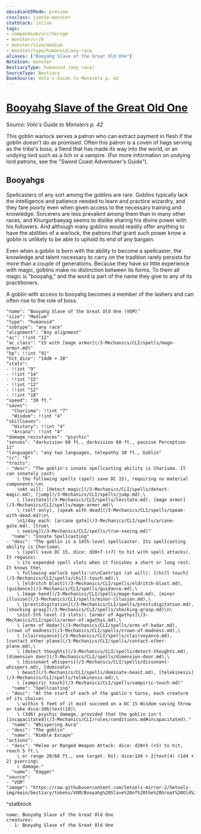 ```yaml
---
obsidianUIMode: preview
cssclass: json5e-monster
statblock: inline
tags:
- compendium/src/5e/vgm
- monster/cr/6
- monster/size/medium
- monster/type/humanoid/any-race
aliases: ["Booyahg Slave of the Great Old One"]
NoteIcon: monster
BestiaryType: humanoid (any race)
SourceType: Bestiary
BookSource: Volo's Guide to Monsters p. 42
---
```

# [Booyahg Slave of the Great Old One](3-Mechanics\CLI\bestiary\humanoid/booyahg-slave-of-the-great-old-one-vgm.md)
*Source: Volo's Guide to Monsters p. 42*  

This goblin warlock serves a patron who can extract payment in flesh if the goblin doesn't do as promised. Often this patron is a coven of hags serving as the tribe's boss, a fiend that has made its way into the world, or an undying lord such as a lich or a vampire. (For more information on undying lord patrons, see the "Sword Coast Adventurer's Guide").

## Booyahgs

Spellcasters of any sort among the goblins are rare. Goblins typically lack the intelligence and patience needed to learn and practice wizardry, and they fare poorly even when given access to the necessary training and knowledge. Sorcerers are less prevalent among them than in many other races, and Khurgorbaeyag seems to dislike sharing his divine power with his followers. And although many goblins would readily offer anything to have the abilities of a warlock, the patrons that grant such power know a goblin is unlikely to be able to uphold its end of any bargain.

Even when a goblin is born with the ability to become a spellcaster, the knowledge and talent necessary to carry on the tradition rarely persists for more than a couple of generations. Because they have so little experience with magic, goblins make no distinction between its forms. To them all magic is "booyahg," and the word is part of the name they give to any of its practitioners.

A goblin with access to booyahg becomes a member of the lashers and can often rise to the role of boss.

```statblock
"name": "Booyahg Slave of the Great Old One (VGM)"
"size": "Medium"
"type": "humanoid"
"subtype": "any race"
"alignment": "Any alignment"
"ac": !!int "12"
"ac_class": "15 with [mage armor](/3-Mechanics/CLI/spells/mage-armor.md)"
"hp": !!int "91"
"hit_dice": "14d8 + 28"
"stats":
- !!int "9"
- !!int "14"
- !!int "15"
- !!int "12"
- !!int "12"
- !!int "18"
"speed": "30 ft."
"saves":
  "Charisma": !!int "7"
  "Wisdom": !!int "4"
"skillsaves":
  "History": !!int "4"
  "Arcana": !!int "4"
"damage_resistances": "psychic"
"senses": "darkvision 60 ft., darkvision 60 ft., passive Perception 11"
"languages": "any two languages, telepathy 30 ft., Goblin"
"cr": "6"
"traits":
- "desc": "The goblin's innate spellcasting ability is Charisma. It can innately cast\
    \ the following spells (spell save DC 15), requiring no material components:\n\
    \nAt will: [detect magic](/3-Mechanics/CLI/spells/detect-magic.md), [jump](/3-Mechanics/CLI/spells/jump.md),\
    \ [levitate](/3-Mechanics/CLI/spells/levitate.md), [mage armor](/3-Mechanics/CLI/spells/mage-armor.md)\
    \ (self only), [speak with dead](/3-Mechanics/CLI/spells/speak-with-dead.md)\n\
    \n1/day each: [arcane gate](/3-Mechanics/CLI/spells/arcane-gate.md), [true\
    \ seeing](/3-Mechanics/CLI/spells/true-seeing.md)"
  "name": "Innate Spellcasting"
- "desc": "The goblin is a 14th-level spellcaster. Its spellcasting ability is Charisma\
    \ (spell save DC 15, dice: d20+7 (+7) to hit with spell attacks). It regains\
    \ its expended spell slots when it finishes a short or long rest. It knows the\
    \ following warlock spells:\n\nCantrips (at will): [chill touch](/3-Mechanics/CLI/spells/chill-touch.md),\
    \ [eldritch blast](/3-Mechanics/CLI/spells/eldritch-blast.md), [guidance](/3-Mechanics/CLI/spells/guidance.md),\
    \ [mage hand](/3-Mechanics/CLI/spells/mage-hand.md), [minor illusion](/3-Mechanics/CLI/spells/minor-illusion.md),\
    \ [prestidigitation](/3-Mechanics/CLI/spells/prestidigitation.md), [shocking grasp](/3-Mechanics/CLI/spells/shocking-grasp.md)\n\
    \n1st-5th level (3 slots): [armor of Agathys](/3-Mechanics/CLI/spells/armor-of-agathys.md),\
    \ [arms of Hadar](/3-Mechanics/CLI/spells/arms-of-hadar.md), [crown of madness](/3-Mechanics/CLI/spells/crown-of-madness.md),\
    \ [clairvoyance](/3-Mechanics/CLI/spells/clairvoyance.md), [contact other plane](/3-Mechanics/CLI/spells/contact-other-plane.md),\
    \ [detect thoughts](/3-Mechanics/CLI/spells/detect-thoughts.md), [dimension door](/3-Mechanics/CLI/spells/dimension-door.md),\
    \ [dissonant whispers](/3-Mechanics/CLI/spells/dissonant-whispers.md), [dominate\
    \ beast](/3-Mechanics/CLI/spells/dominate-beast.md), [telekinesis](/3-Mechanics/CLI/spells/telekinesis.md),\
    \ [vampiric touch](/3-Mechanics/CLI/spells/vampiric-touch.md)"
  "name": "Spellcasting"
- "desc": "At the start of each of the goblin's turns, each creature of its choice\
    \ within 5 feet of it must succeed on a DC 15 Wisdom saving throw or take dice:3d6|text(10)\
    \ (3d6) psychic damage, provided that the goblin isn't [incapacitated](/3-Mechanics/CLI/rules/conditions.md#incapacitated)."
  "name": "Whispering Aura"
- "desc": "The goblin"
  "name": "Nimble Escape"
"actions":
- "desc": "Melee or Ranged Weapon Attack: dice: d20+5 (+5) to hit, reach 5 ft.\
    \ or range 20/60 ft., one target. Hit: dice:1d4 + 2|text(4) (1d4 + 2) piercing\
    \ damage."
  "name": "Dagger"
"source":
- "VGM"
"image": "https://raw.githubusercontent.com/5etools-mirror-2/5etools-img/main/bestiary/tokens/VGM/Booyahg%20Slave%20of%20the%20Great%20Old%20One.webp"
```
^statblock

```encounter-table
name: Booyahg Slave of the Great Old One
creatures:
 - 1: Booyahg Slave of the Great Old One
```